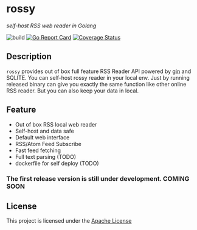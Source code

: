# rossy

_self-host RSS web reader in Golang_

![build](https://img.shields.io/travis/yujiahaol68/rossy/master.svg)
[![Go Report Card](https://goreportcard.com/badge/github.com/yujiahaol68/algo)](https://goreportcard.com/report/github.com/yujiahaol68/rossy)
[![Coverage Status](https://coveralls.io/repos/github/yujiahaol68/algo/badge.svg)](https://coveralls.io/github/yujiahaol68/rossy)

## Description

`rossy` provides out of box full feature RSS Reader API powered by [gin](https://github.com/gin-gonic/gin) and SQLITE. You can self-host rossy reader in your local env. Just by running released binary can give you exactly the same function like other online RSS reader. But you can also keep your data in local.

## Feature

* Out of box RSS local web reader
* Self-host and data safe
* Default web interface
* RSS/Atom Feed Subscribe
* Fast feed fetching
* Full text parsing (TODO)
* dockerfile for self deploy (TODO)

### The first release version is still under development. COMING SOON

## License

This project is licensed under the [Apache License](https://raw.githubusercontent.com/yujiahaol68/rossy/master/LICENSE)
